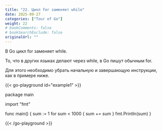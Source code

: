 ```yaml
---
title: "22. Цикл for заменяет while"
date: 2025-09-27
categories: ["Tour of Go"]
weight: 22
# bookComments: false
# bookSearchExclude: false
originalUrl: ""
---
```

В Go цикл for заменяет while.

То, что в других языках делают через while, в Go пишут обычным for.

Для этого необходимо убрать начальную и завершающую инструкции, как в примере ниже.



{{< go-playground id="example1" >}}

package main

import "fmt"

func main() {
    sum := 1
    for sum < 1000 {
    sum += sum
}
fmt.Println(sum)
}


{{< /go-playground >}} 